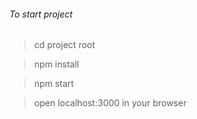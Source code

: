 ###### To start project


> cd project root

> npm install

> npm start

> open localhost:3000 in your browser